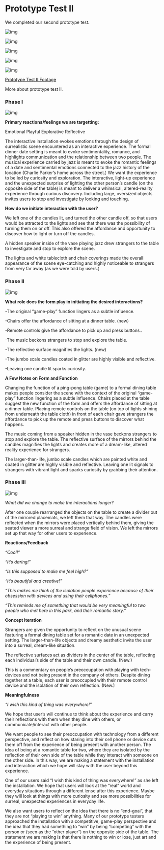# Prototype Test II

We completed our second prototype test.

![img](img/prototype8.png)

![img](img/prototype9.png)

![img](img/prototype10.png)

![img](img/prototype11.png)

![img](img/prototype12.png)


[Prototype Test II Footage](https://drive.google.com/a/newschool.edu/file/d/1Nz5iqj0qb5GbPiJ6AudZ57LmWn1qfuNE/view?usp=drivesdk)

More about prototype test II. 

### Phase I

![img](img/prototype13.png)

**Primary reactions/feelings we are targetting:**

Emotional
Playful
Explorative
Reflective

The interactive installation evokes emotions through the design of surrealistic scene encountered as an interactive experience. The formal dinner date setting is meant to evoke sentimentality, romance, and highlights communication and the relationship between two people. The musical experience carried by jazz is meant to evoke the romantic feelings of a date and sentimental emotions connected to the jazz history of the location (Charlie Parker’s home across the street.) 
We want the experience to be led by curiosity and exploration. The interactive, light-up experience and the unexpected surprise of lighting the other person’s candle (on the opposite side of the table) is meant to deliver a whimsical, altered-reality experience through curious discovery. Including large, oversized objects invites users to stop and investigate by looking and touching.



**How do we initiate interaction with the user?**

We left one of the candles lit, and turned the other candle off, so that users would be attracted to the lights and see that there was the possibility of turning them on or off. This also offered the affordance and opportunity to discover how to light or turn off the candles. 

A hidden speaker  inside of the vase playing jazz  drew strangers to the table to investigate and stop to explore the scene. 

The lights and white tablecloth and chair coverings made the overall appearance of the scene eye-catching and highly noticeable to strangers from very far away (as we were told by users.)


### Phase II

![img](img/prototype14.png)

**What role does the form play in initiating the desired interactions?**

-The original “game-play” function lingers as a subtle influence. 

-Chairs offer the affordance of sitting at a dinner table. (new)

-Remote controls give the affordance to pick up and press buttons.. 

-The music beckons strangers to stop and explore the table. 

-The reflective surface magnifies the lights. (new)

-The jumbo scale candles coated in glitter are highly visible and reflective.

-Leaving one candle lit sparks curiosity.

**A Few Notes on Form and Function**

Changing the function of a ping-pong table (game) to a formal dining table makes people consider the scene with the context of the original “game-play” function lingering as a subtle influence. 
Chairs placed at the table suggest the new function of the form and offers the affordance of sitting at a dinner table. Placing remote controls on the table (on top of lights shining from underneath the table cloth) in front of each chair gave strangers the affordance to pick up the remote and press buttons to discover what happens. 

The music coming from a speaker hidden in the vase beckons strangers to stop and explore the table. 
The reflective surface of the mirrors behind the candles magnifies the lights and creates more of a dream-like, altered reality experience for strangers. 

The larger-than-life, jumbo scale candles which are painted white and coated in glitter are highly visible and reflective. Leaving one lit signals to strangers with vibrant light and sparks curiosity by grabbing their attention.



### Phase III

![img](img/prototype15.png)

*What did we change to make the interactions longer?*

After one couple rearranged the objects on the table to create a divider out of the mirrored placemats, we left them that way. The candles were reflected when the mirrors were placed vertically behind them, giving the seated viewer a more surreal and strange field of vision. We left the mirrors set up that way for other users to experience.  


**Reactions/Feedback**

*“Cool!”*

*“It’s daring!”*

*“Is this supposed to make me feel high?”*

*“It’s beautiful and creative!”*

*“This makes me think of the isolation people experience because of their obsession with devices and using their cellphones.”*

*“This reminds me of something that would be very meaningful to two people who met here in this park, and their romantic story.”*

**Concept Iteration**

Strangers are given the opportunity to reflect on the unusual scene featuring a formal dining table set for a romantic date in an unexpected setting. The larger-than-life objects and dreamy aesthetic invite the user into a surreal, dream-like situation. 

The reflective surfaces act as dividers in the center of the table, reflecting each individual’s side of the table and their own candle. (New.)

This is a commentary on people’s preoccupation with playing with tech-devices and not being present in the company of others. Despite dining together at a table, each user is preoccupied with their remote control device and the isolation of their own reflection. (New.)

**Meaningfulness**

*“I wish this kind of thing was everywhere!”*

We hope that user’s will continue to think about the experience and carry their reflections with them when they dine with others, or communicate/interact with other people. 

We want people to see their preoccupation with technology from a different perspective, and reflect on how staring into their cell phone or device cuts them off from the experience of being present with another person.  The idea of being at a romantic table for two, where they are isolated by the reflection of their own side of the table while they interact with someone on the other side. In this way, we are making a statement with the installation and interaction which we hope will stay with the user beyond this experience. 

One of our users said “I wish this kind of thing was everywhere!” as she left the installation.  We hope that users will look at the “real” world and everyday situations through a different lense after this experience. Maybe they will look at things with more curiosity and see more possibilities for surreal, unexpected experiences in everyday life. 

We also want users to reflect on the idea that there is no “end-goal”, that they are not “playing to win”  anything. 
Many of our prototype testers approached the installation with a competitive, game-play perspective and the idea that they had something to “win” by being “competing” with the person or (seen as the “other player”) on the opposite side of the table. The statement we are making is that there is nothing to win or lose, just art and the experience of being present. 









